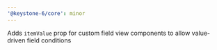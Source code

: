 ```yaml
---
'@keystone-6/core': minor
---
```


Adds `itemValue` prop for custom field view components to allow value-driven field conditions
